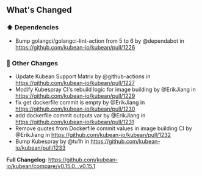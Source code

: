 <!-- Release notes generated using configuration in .github/release.yml at v0.15.1 -->

## What's Changed
### ⬆️ Dependencies
* Bump golangci/golangci-lint-action from 5 to 6 by @dependabot in https://github.com/kubean-io/kubean/pull/1226
### 🔨 Other Changes
* Update Kubean Support Matrix by @github-actions in https://github.com/kubean-io/kubean/pull/1227
* Modify Kubespray CI's rebuild logic for image building by @ErikJiang in https://github.com/kubean-io/kubean/pull/1229
* fix get dockerfile commit is empty by @ErikJiang in https://github.com/kubean-io/kubean/pull/1230
* add dockerfile commit outputs var by @ErikJiang in https://github.com/kubean-io/kubean/pull/1231
* Remove quotes from Dockerfile commit values in image building CI by @ErikJiang in https://github.com/kubean-io/kubean/pull/1232
* Bump Kubespray by @tu1h in https://github.com/kubean-io/kubean/pull/1233


**Full Changelog**: https://github.com/kubean-io/kubean/compare/v0.15.0...v0.15.1
